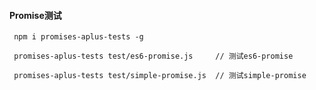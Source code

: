 






#### Promise测试
```
 npm i promises-aplus-tests -g

 promises-aplus-tests test/es6-promise.js     // 测试es6-promise
 
 promises-aplus-tests test/simple-promise.js  // 测试simple-promise

```
